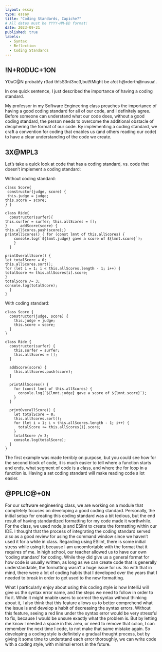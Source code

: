 ```yaml
---
layout: essay
type: essay
title: "Coding Standards, Capiche?"
# All dates must be YYYY-MM-DD format!
date: 2023-09-21
published: true
labels:
  - Syntax
  - Reflection
  - Coding Standards
---
```


## !N+R0DUC+1ON

Y0uC@N probab!y r3ad th!sS3nt3nc3,but!tMight be a!ot h@rderth@nusua!.

In one quick sentence, I just described the importance of having a coding standard.

My professor in my Software Engineering class preaches the importance of having a good coding standard for all of our code, and I definitely agree. Before someone can understand what our code does, without a good coding standard, the person needs to
overcome the additional obstacle of deciphering the format of our code. By implementing a coding standard, we craft a convention for coding that enables us (and others reading our code) to have a clear understanding of the code we create.

## 3X@MPL3

Let’s take a quick look at code that has a coding standard, vs. code that doesn’t implement a coding standard:

Without coding standard:

```
class Score{
 constructor(judge, score) {
 this.judge = judge;
this.score = score;
} }

class Ride{
  constructor(surfer){
this.surfer = surfer; this.allScores = [];
}      addScore(score) {
this.allScores.push(score);}
printAllScores() { for (const lmnt of this.allScores) {
    console.log(`${lmnt.judge} gave a score of ${lmnt.score}`);
    }
  }

printOverallScore() {
let totalScore = 0;
this.allScores.sort();
for (let i = 1; i < this.allScores.length - 1; i++) {
totalScore += this.allScores[i].score;
}
totalScore /= 3;
console.log(totalScore);
  }
}
```

With coding standard:

```
class Score {
  constructor(judge, score) {
    this.judge = judge;
    this.score = score;
  }
}

class Ride {
  constructor(surfer) {
    this.surfer = surfer;
    this.allScores = [];
  }

  addScore(score) {
    this.allScores.push(score);
  }

  printAllScores() {
    for (const lmnt of this.allScores) {
      console.log(`${lmnt.judge} gave a score of ${lmnt.score}`);
    }
  }

  printOverallScore() {
    let totalScore = 0;
    this.allScores.sort();
    for (let i = 1; i < this.allScores.length - 1; i++) {
      totalScore += this.allScores[i].score;
    }
    totalScore /= 3;
    console.log(totalScore);
  }
}
```

The first example was made terribly on purpose, but you could see how for the second block of code, it is much easier to tell where a function starts and ends, what segment of code is a class, and where the for loop in a function is. Having a set
coding standard will make reading code a lot easier.

## @PPL!C@+0N

For our software engineering class, we are working on a module that completely focuses on developing a good coding standard. Personally, the initial setup for creating this coding standard was a bit tedious, but the end result of having standardized
formatting for my code made it worthwhile. For the class, we used node.js and ESlint to create the formatting within our IDE. I thought that the process of integrating the coding standard served also as a good review for using the command window
since we haven’t used it for a while in class. Regarding using ESlint, there is some initial stress while using it because I am uncomfortable with the format that it requires of me. In high school, our teacher allowed us to have our own ‘coding
standard’ for coding. While they did give us a general format for how code is usually written, as long as we can create code that is generally understandable, the formatting wasn’t a huge issue for us. So with that in mind, there were a lot of coding
habits that I developed over the years that I needed to break in order to get used to the new formatting.

What I particularly enjoy about using this coding style is how IntelliJ will give us the syntax error name, and the steps we need to follow in order to fix it. While it might enable users to correct the syntax without thinking about it, I also think that this feature allows us to better comprehend what the issue is and develop a habit of decreasing the syntax errors. Without this feature, seeing a red line under the syntax error would be very stressful to fix, because I would be unsure exactly what the problem is. But by letting me know I needed a space in this area, or need to remove that colon, I can remember the next time I code, to not make that same mistake again. So developing a coding style is definitely a gradual thought process, but by giving it some time to understand each error thoroughly, we can write code with a coding style, with minimal errors in the future. 
